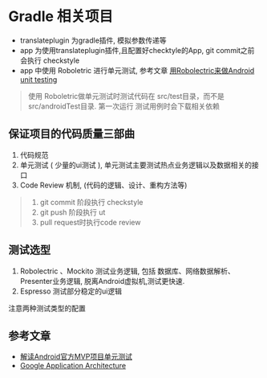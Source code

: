 # Gradle 相关项目

* translateplugin 为gradle插件, 模拟参数传递等
* app 为使用translateplugin插件,且配置好checktyle的App, git commit之前会执行 checkstyle
* app 中使用 Roboletric 进行单元测试, 参考文章 [用Robolectric来做Android unit testing](https://segmentfault.com/a/1190000002904944)

> 使用 Roboletric做单元测试时测试代码在 src/test目录，而不是 src/androidTest目录. 第一次运行 测试用例时会下载相关依赖


## 保证项目的代码质量三部曲

1. 代码规范
2. 单元测试 ( 少量的ui测试 ), 单元测试主要测试热点业务逻辑以及数据相关的接口
3. Code Review 机制, (代码的逻辑、设计、重构方法等)


> 1. git commit 阶段执行 checkstyle
> 2. git push 阶段执行 ut
> 3. pull request时执行code review



## 测试选型

1. Robolectric 、Mockito 测试业务逻辑, 包括 数据库、网络数据解析、Presenter业务逻辑, 脱离Android虚拟机,测试更快速.
2. Espresso 测试部分稳定的ui逻辑

注意两种测试类型的配置

## 参考文章

* [解读Android官方MVP项目单元测试](http://www.jianshu.com/p/cf446be43ae8)
* [Google Application Architecture](https://github.com/googlesamples/android-architecture/tree/todo-mvp)
